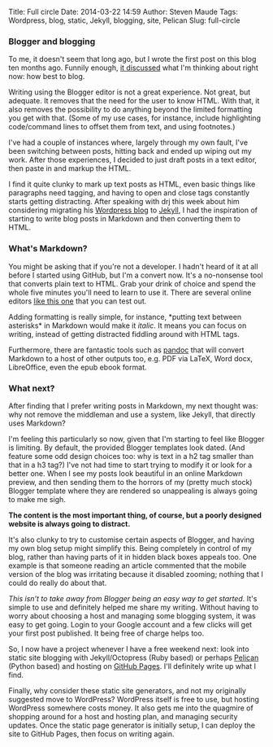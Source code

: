Title: Full circle
Date: 2014-03-22 14:59
Author: Steven Maude
Tags: Wordpress, blog, static, Jekyll, blogging, site, Pelican
Slug: full-circle

### Blogger and blogging

To me, it doesn't seem that long ago, but I wrote the first post on this
blog ten months ago. Funnily enough, [it
discussed](http://www.stevenmaude.co.uk/2013/05/blogger-versus-wordpress.html)
what I'm thinking about right now: how best to blog.

<a name="more"></a>

Writing using the Blogger editor is not a great experience. Not great,
but adequate. It removes that the need for the user to know HTML. With
that, it also removes the possibility to do anything beyond the limited
formatting you get with that. (Some of my use cases, for instance,
include highlighting code/command lines to offset them from text, and
using footnotes.)

I've had a couple of instances where, largely through my own fault, I've
been switching between posts, hitting back and ended up wiping out my
work. After those experiences, I decided to just draft posts in a text
editor, then paste in and markup the HTML.

I find it quite clunky to mark up text posts as HTML, even basic things
like paragraphs need tagging, and having to open and close tags
constantly starts getting distracting. After speaking with drj this week
about him considering migrating his [Wordpress
blog](http://drj11.wordpress.com/) to [Jekyll](http://jekyllrb.com), I
had the inspiration of starting to write blog posts in Markdown and then
converting them to HTML.

### What's Markdown?

You might be asking that if you're not a developer. I hadn't heard of it
at all before I started using GitHub, but I'm a convert now. It's a
no-nonsense tool that converts plain text to HTML. Grab your drink of
choice and spend the whole five minutes you'll need to learn to use it.
There are several online editors [like this one](http://dillinger.io/)
that you can test out.

Adding formatting is really simple, for instance, \*putting text between
asterisks\* in Markdown would make it *italic*. It means you can focus
on writing, instead of getting distracted fiddling around with HTML
tags.

Furthermore, there are fantastic tools such as
[pandoc](http://johnmacfarlane.net/pandoc/) that will convert Markdown
to a host of other outputs too, e.g. PDF via LaTeX, Word docx,
LibreOffice, even the epub ebook format.

### What next?

After finding that I prefer writing posts in Markdown, my next thought
was: why not remove the middleman and use a system, like Jekyll, that
directly uses Markdown?

I'm feeling this particularly so now, given that I'm starting to feel
like Blogger is limiting. By default, the provided Blogger templates
look dated. (And feature some odd design choices too: why is text in a
h2 tag smaller than that in a h3 tag?) I've not had time to start trying
to modify it or look for a better one. When I see my posts look
beautiful in an online Markdown preview, and then sending them to the
horrors of my (pretty much stock) Blogger template where they are
rendered so unappealing is always going to make me sigh.

**The content is the most important thing, of course, but a poorly
designed website is always going to distract.**

It's also clunky to try to customise certain aspects of Blogger, and
having my own blog setup might simplify this. Being completely in
control of my blog, rather than having parts of it in hidden black boxes
appeals too. One example is that someone reading an article commented
that the mobile version of the blog was irritating because it disabled
zooming; nothing that I could do really do about that.

*This isn't to take away from Blogger being an easy way to get started.*
It's simple to use and definitely helped me share my writing. Without
having to worry about choosing a host and managing some blogging system,
it was easy to get going. Login to your Google account and a few clicks
will get your first post published. It being free of charge helps too.

So, I now have a project whenever I have a free weekend next: look into
static site blogging with Jekyll/Octopress (Ruby based) or perhaps
[Pelican](http://blog.getpelican.com) (Python based) and hosting on
[GitHub Pages](http://pages.github.com). I'll definitely write up what I
find.

Finally, why consider these static site generators, and not my
originally suggested move to WordPress? WordPress itself is free to use,
but hosting WordPress somewhere costs money. It also gets me into the
quagmire of shopping around for a host and hosting plan, and managing
security updates. Once the static page generator is initially setup, I
can deploy the site to GitHub Pages, then focus on writing again.


